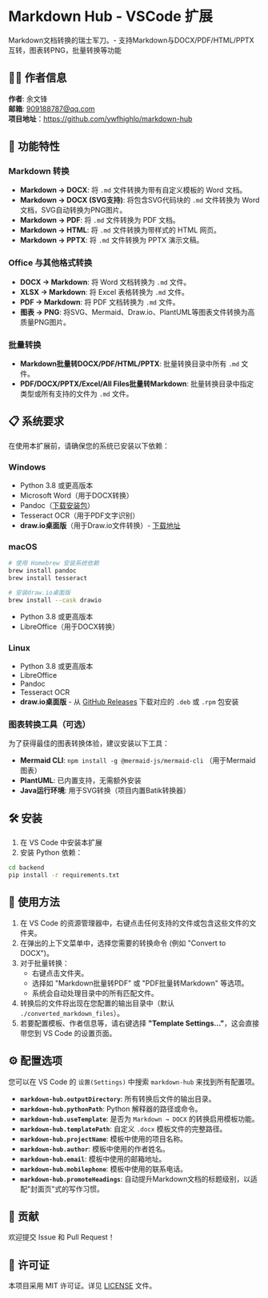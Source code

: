 # Markdown Hub - VSCode 扩展

Markdown文档转换的瑞士军刀。- 支持Markdown与DOCX/PDF/HTML/PPTX互转，图表转PNG，批量转换等功能

## 👨‍💻 作者信息

**作者**: 余文锋  
**邮箱**: 909188787@qq.com  
**项目地址**：https://github.com/ywfhighlo/markdown-hub 

## 🎯 功能特性

### Markdown 转换
- **Markdown → DOCX**: 将 `.md` 文件转换为带有自定义模板的 Word 文档。
- **Markdown → DOCX (SVG支持)**: 将包含SVG代码块的 `.md` 文件转换为 Word 文档，SVG自动转换为PNG图片。
- **Markdown → PDF**: 将 `.md` 文件转换为 PDF 文档。
- **Markdown → HTML**: 将 `.md` 文件转换为带样式的 HTML 网页。
- **Markdown → PPTX**: 将 `.md` 文件转换为 PPTX 演示文稿。

### Office 与其他格式转换
- **DOCX → Markdown**: 将 Word 文档转换为 `.md` 文件。
- **XLSX → Markdown**: 将 Excel 表格转换为 `.md` 文件。
- **PDF → Markdown**: 将 PDF 文档转换为 `.md` 文件。
- **图表 → PNG**: 将SVG、Mermaid、Draw.io、PlantUML等图表文件转换为高质量PNG图片。

### 批量转换
- **Markdown批量转DOCX/PDF/HTML/PPTX**: 批量转换目录中所有 `.md` 文件。
- **PDF/DOCX/PPTX/Excel/All Files批量转Markdown**: 批量转换目录中指定类型或所有支持的文件为 `.md` 文件。

## 📋 系统要求

在使用本扩展前，请确保您的系统已安装以下依赖：

### Windows
- Python 3.8 或更高版本
- Microsoft Word（用于DOCX转换）
- Pandoc（[下载安装包](https://pandoc.org/installing.html)）
- Tesseract OCR（用于PDF文字识别）
- **draw.io桌面版**（用于Draw.io文件转换）- [下载地址](https://github.com/jgraph/drawio-desktop/releases)

### macOS
```bash
# 使用 Homebrew 安装系统依赖
brew install pandoc
brew install tesseract

# 安装draw.io桌面版
brew install --cask drawio
```
- Python 3.8 或更高版本
- LibreOffice（用于DOCX转换）

### Linux
- Python 3.8 或更高版本
- LibreOffice
- Pandoc
- Tesseract OCR
- **draw.io桌面版** - 从 [GitHub Releases](https://github.com/jgraph/drawio-desktop/releases) 下载对应的 `.deb` 或 `.rpm` 包安装

### 图表转换工具（可选）
为了获得最佳的图表转换体验，建议安装以下工具：
- **Mermaid CLI**: `npm install -g @mermaid-js/mermaid-cli` （用于Mermaid图表）
- **PlantUML**: 已内置支持，无需额外安装
- **Java运行环境**: 用于SVG转换（项目内置Batik转换器）

## 🛠️ 安装

1. 在 VS Code 中安装本扩展
2. 安装 Python 依赖：
```bash
cd backend
pip install -r requirements.txt
```

## 🚀 使用方法

1. 在 VS Code 的资源管理器中，右键点击任何支持的文件或包含这些文件的文件夹。
2. 在弹出的上下文菜单中，选择您需要的转换命令 (例如 "Convert to DOCX")。
3. 对于批量转换：
   - 右键点击文件夹。
   - 选择如 "Markdown批量转PDF" 或 "PDF批量转Markdown" 等选项。
   - 系统会自动处理目录中的所有匹配文件。
4. 转换后的文件将出现在您配置的输出目录中（默认 `./converted_markdown_files`）。
5. 若要配置模板、作者信息等，请右键选择 **"Template Settings..."**，这会直接带您到 VS Code 的设置页面。

## ⚙️ 配置选项

您可以在 VS Code 的 `设置(Settings)` 中搜索 `markdown-hub` 来找到所有配置项。

- **`markdown-hub.outputDirectory`**: 所有转换后文件的输出目录。
- **`markdown-hub.pythonPath`**: Python 解释器的路径或命令。
- **`markdown-hub.useTemplate`**: 是否为 `Markdown → DOCX` 的转换启用模板功能。
- **`markdown-hub.templatePath`**: 自定义 `.docx` 模板文件的完整路径。
- **`markdown-hub.projectName`**: 模板中使用的项目名称。
- **`markdown-hub.author`**: 模板中使用的作者姓名。
- **`markdown-hub.email`**: 模板中使用的邮箱地址。
- **`markdown-hub.mobilephone`**: 模板中使用的联系电话。
- **`markdown-hub.promoteHeadings`**: 自动提升Markdown文档的标题级别，以适配"封面页"式的写作习惯。

## 🤝 贡献

欢迎提交 Issue 和 Pull Request！

## 📄 许可证

本项目采用 MIT 许可证。详见 [LICENSE](LICENSE) 文件。
